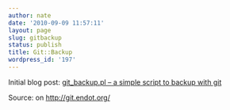 ```yaml
---
author: nate
date: '2010-09-09 11:57:11'
layout: page
slug: gitbackup
status: publish
title: Git::Backup
wordpress_id: '197'
---
```


Initial blog post: <a href="/2009/09/27/git_backup-pl-a-simple-script-to-backup-with-git/">git_backup.pl – a simple script to backup with git</a>

Source: on <a href="http://git.endot.org/cgi-bin/gitweb.cgi?p=git_backup.git;a=summary">http://git.endot.org/</a>